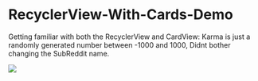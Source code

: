 # RecyclerView-With-Cards-Demo

Getting familiar with both the RecyclerView and CardView:
Karma is just a randomly generated number between -1000 and 1000,
Didnt bother changing the SubReddit name.

![](https://raw.githubusercontent.com/jmsMaupin1/RecyclerView-With-Cards-Demo/master/app/src/main/res/Images/WhatAppLooksLike.jpg)

